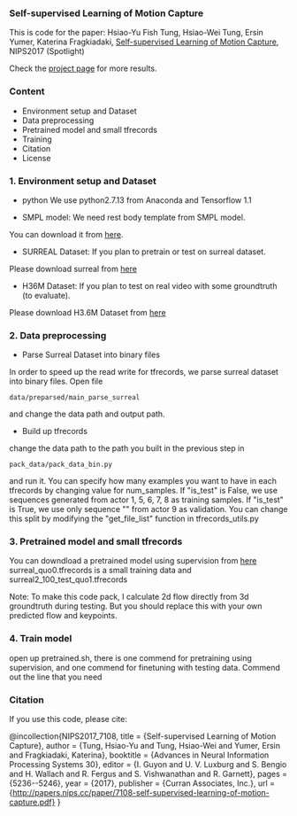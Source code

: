 ### Self-supervised Learning of Motion Capture ###

This is code for the paper:
Hsiao-Yu Fish Tung, Hsiao-Wei Tung, Ersin Yumer, Katerina Fragkiadaki, 
[Self-supervised Learning of Motion Capture](https://arxiv.org/abs/1712.01337), NIPS2017 (Spotlight)

Check the [project page](https://sites.google.com/view/selfsupervisedlearningofmotion/) for more results.


### Content ###
* Environment setup and Dataset
* Data preprocessing
* Pretrained model and small tfrecords
* Training
* Citation
* License

### 1. Environment setup and Dataset  ###

* python
We use python2.7.13 from Anaconda and Tensorflow 1.1

* SMPL model:
We need rest body template from SMPL model. 

You can download it from [here](http://smpl.is.tue.mpg.de/).

* SURREAL Dataset:
If you plan to pretrain or test on surreal dataset. 

Please download surreal from [here](https://github.com/gulvarol/surreal)

* H36M Dataset:
If you plan to test on real video with some groundtruth (to evaluate). 

Please download H3.6M Dataset from [here](http://vision.imar.ro/human3.6m/description.php)

### 2. Data preprocessing ###
* Parse Surreal Dataset into binary files

In order to speed up the read write for tfrecords, we parse surreal dataset into binary files. 
Open file 

    data/preparsed/main_parse_surreal 

and change the data path and output path.

* Build up tfrecords

change the data path to the path you built in the previous step in 

    pack_data/pack_data_bin.py

and run it.
You can specify how many examples you want to have in each tfrecords by changing value for num_samples.
If "is_test" is False, we use sequences generated from actor 1, 5, 6, 7, 8 as training samples.
If "is_test" is True, we use only sequence "" from actor 9 as validation.
You can change this split by modifying the "get_file_list" function in tfrecords_utils.py

### 3. Pretrained model and small tfrecords ###

You can downdload a pretrained model using supervision from [here](https://drive.google.com/drive/folders/1MB0ATtSfQ7qbvMq49UPYhP2ubd1BfAK-?usp=sharing)
surreal_quo0.tfrecords is a small training data and surreal2_100_test_quo1.tfrecords

Note: To make this code pack, I calculate 2d flow directly from 3d groundtruth during testing.
But you should replace this with your own predicted flow and keypoints.

### 4. Train model ###
open up pretrained.sh, there is one commend for pretraining using supervision,
and one commend for finetuning with testing data.
Commend out the line that you need


### Citation ###
If you use this code, please cite:

@incollection{NIPS2017_7108,
title = {Self-supervised Learning of Motion Capture},
author = {Tung, Hsiao-Yu and Tung, Hsiao-Wei and Yumer, Ersin and Fragkiadaki, Katerina},
booktitle = {Advances in Neural Information Processing Systems 30},
editor = {I. Guyon and U. V. Luxburg and S. Bengio and H. Wallach and R. Fergus and S. Vishwanathan and R. Garnett},
pages = {5236--5246},
year = {2017},
publisher = {Curran Associates, Inc.},
url = {http://papers.nips.cc/paper/7108-self-supervised-learning-of-motion-capture.pdf}
}




